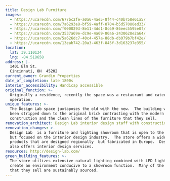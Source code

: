 ```yaml
---
title: Design Lab Furniture
images:
  - https://ucarecdn.com/677bc2fe-a0a6-4ae5-8f44-c40b758e61a5/
  - https://ucarecdn.com/7a6293e8-bf59-4aff-8704-b5d57080ed33/
  - https://ucarecdn.com/f0000293-8e11-4dd1-8c69-86eec5595e0f/
  - https://ucarecdn.com/3537a69e-dc9e-4a69-80a6-2430628e2a64/
  - https://ucarecdn.com/5a626dc7-40c4-457a-88db-db079b7bf42e/
  - https://ucarecdn.com/13eab742-20a3-463f-845f-3d163237e355/
location:
  lat: 39.110134
  lng: -84.518658
address: |-
  1401 Elm St.
  Cincinnati, OH  45202
current_owner: Grandin Properties
date_of_completion: late 1800s
interior_accessibility: Handicap accessible
original_function: >-
  Originally a residence, recently the space was a restaurant and catering
  operation.
unique_features: >-
  The Design Lab space juxtaposes the old with the new.  The building walls have
  been stripped down to the original brick contrasting with the modern new
  construction and the clean lines of the furniture that they sell.
renovation_architect: Design Lab interior design staff with construction by Sansalone & Assoc.
renovation_changes: >-
  Design Lab  is a furniture and lighting showroom that is open to the public
  but focused on the interior design industry.  The store offers a wide range of
  products that are designed regionally  but fabricated in Europe.  Design Lab
  also offers interior design services.
resources: http://design-lab.com/
green_building_features: >-
  The store utilizes extensive natural lighting combined with LED lighting to
  create an environment conducive to a showroom function.  Many of the products
  that they sell are sustainably sourced.
---
```

